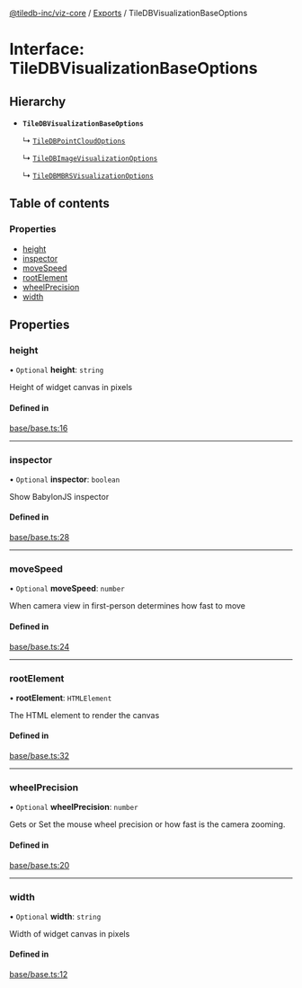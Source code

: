[@tiledb-inc/viz-core](../README.md) / [Exports](../modules.md) / TileDBVisualizationBaseOptions

# Interface: TileDBVisualizationBaseOptions

## Hierarchy

- **`TileDBVisualizationBaseOptions`**

  ↳ [`TileDBPointCloudOptions`](TileDBPointCloudOptions.md)

  ↳ [`TileDBImageVisualizationOptions`](TileDBImageVisualizationOptions.md)

  ↳ [`TileDBMBRSVisualizationOptions`](TileDBMBRSVisualizationOptions.md)

## Table of contents

### Properties

- [height](TileDBVisualizationBaseOptions.md#height)
- [inspector](TileDBVisualizationBaseOptions.md#inspector)
- [moveSpeed](TileDBVisualizationBaseOptions.md#movespeed)
- [rootElement](TileDBVisualizationBaseOptions.md#rootelement)
- [wheelPrecision](TileDBVisualizationBaseOptions.md#wheelprecision)
- [width](TileDBVisualizationBaseOptions.md#width)

## Properties

### height

• `Optional` **height**: `string`

Height of widget canvas in pixels

#### Defined in

[base/base.ts:16](https://github.com/TileDB-Inc/TileDB-Viz/blob/cc0c331/packages/core/src/base/base.ts#L16)

___

### inspector

• `Optional` **inspector**: `boolean`

Show BabylonJS inspector

#### Defined in

[base/base.ts:28](https://github.com/TileDB-Inc/TileDB-Viz/blob/cc0c331/packages/core/src/base/base.ts#L28)

___

### moveSpeed

• `Optional` **moveSpeed**: `number`

When camera view in first-person determines how fast to move

#### Defined in

[base/base.ts:24](https://github.com/TileDB-Inc/TileDB-Viz/blob/cc0c331/packages/core/src/base/base.ts#L24)

___

### rootElement

• **rootElement**: `HTMLElement`

The HTML element to render the canvas

#### Defined in

[base/base.ts:32](https://github.com/TileDB-Inc/TileDB-Viz/blob/cc0c331/packages/core/src/base/base.ts#L32)

___

### wheelPrecision

• `Optional` **wheelPrecision**: `number`

Gets or Set the mouse wheel precision or how fast is the camera zooming.

#### Defined in

[base/base.ts:20](https://github.com/TileDB-Inc/TileDB-Viz/blob/cc0c331/packages/core/src/base/base.ts#L20)

___

### width

• `Optional` **width**: `string`

Width of widget canvas in pixels

#### Defined in

[base/base.ts:12](https://github.com/TileDB-Inc/TileDB-Viz/blob/cc0c331/packages/core/src/base/base.ts#L12)

